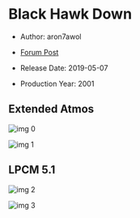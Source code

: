 # Black Hawk Down

* Author: aron7awol

* [Forum Post](https://www.avsforum.com/threads/bass-eq-for-filtered-movies.2995212/post-57725638)

* Release Date: 2019-05-07
* Production Year: 2001

## Extended Atmos

![img 0](https://i.imgur.com/woeqiYs.jpg)

![img 1](https://i.imgur.com/fiOZGjo.jpg)

## LPCM 5.1

![img 2](https://i.imgur.com/43iFNyr.jpg)

![img 3](https://i.imgur.com/NXELYDi.jpg)

